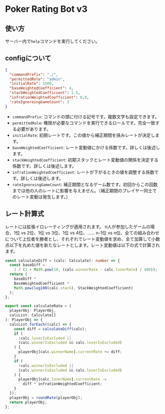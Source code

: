 # Poker Rating Bot v3

## 使い方
サーバー内で`help`コマンドを実行してください。

## configについて
```json:application-settings.json
{
  "commandPrefix": "./", 
  "permittedRole": "admin",
  "initialRate": 1500,
  "baseWeightedCoefficient": 4,
  "stackWeightedCoefficient": 1.5,
  "infrationWeightedCoefficient": 0.8,
  "rateIgnoreingGameCount": 3
}
```
- `commandPrefix`: コマンドの頭に付ける記号です。複数文字も設定できます。
- `permittedRole`: 権限が必要なコマンドを実行できるロールです。完全一致する必要があります。
- `initialRate`: 初期レートです。この値から補正期間を挟みレートが決定します。
- `baseWeightedCoefficient`: レート変動値にかける係数です。詳しくは後述します。
- `stackWeightedCoefficient`: 初期スタックとレート変動値の関係を決定する係数です。詳しくは後述します。
- `infrationWeightedCoefficient`: レートが下がるときの値を調整する係数です。詳しくは後述します。
- `rateIgnoreingGameCount`: 補正期間となるゲーム数です。初回からこの回数までは他の人のレートに影響を与えません。（補正期間のプレイヤー同士でのレート変動は発生します。）

## レート計算式
レートには拡張イロレーティングが適用されます。
n人が参加したゲームの場合、1位 vs 2位、1位 vs 3位、1位 vs 4位、…… n-1位 vs n位、全ての組み合わせについて上位者を勝者とし、それぞれでレート変動値を求め、全て加算して小数点以下を丸めた値を新たなレートとします。レート変動値は以下の式で計算されます。
```ts
const calculateDiff = (calc: Calculate): number => {
  const baseDiff =
    1 / (1 + Math.pow(10, (calc.winnerRate - calc.loserRate) / 400));
  return (
    baseDiff *
    BaseWeightedCoefficient *
    Math.pow(log100(calc.stack), StackWeightedCoefficient)
  );
};
```
```ts
export const calculateRate = (
  playerObj: PlayerObj,
  calcList: Calculate[]
): PlayerObj => {
  calcList.forEach((calc) => {
    const diff = calculateDiff(calc);
    if (
      !calc.loserIsExcluded ||
      (calc.winnerIsExcluded && calc.loserIsExcluded)
    ) {
      playerObj[calc.winnerName].currentRate += diff;
    }
    if (
      !calc.winnerIsExcluded ||
      (calc.winnerIsExcluded && calc.loserIsExcluded)
    ) {
      playerObj[calc.loserName].currentRate -=
        diff * infrationWeightedCoefficient;
    }
  });
  playerObj = roundRate(playerObj);
  return playerObj;
};
```